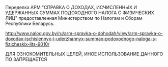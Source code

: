 Переделка АРМ "СПРАВКА О ДОХОДАХ, ИСЧИСЛЕННЫХ И УДЕРЖАННЫХ СУММАХ ПОДОХОДНОГО НАЛОГА С ФИЗИЧЕСКИХ ЛИЦ" предоставленная Министерством по Налогам и Сборам Республики Беларусь.

http://www.nalog.gov.by/ru/arm-spravka-o-dohodah/view/arm-spravka-o-doxodax-ischislennyx-i-uderzhannyx-summax-podoxodnogo-naloga-s-fizicheskix-lits-9010/

ДЛЯ ОЗНОКОМИТЕЛЬНЫХ ЦЕЛЕЙ, ИНОЕ ИСПОЛЬЗОВАНИЕ ДАННОГО ПО ЗАПРЕЩАЕТСЯ
